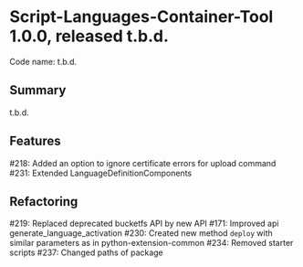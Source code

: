 # Script-Languages-Container-Tool 1.0.0, released t.b.d.

Code name: t.b.d.

## Summary

t.b.d.

## Features

#218: Added an option to ignore certificate errors for upload command
#231: Extended LanguageDefinitionComponents

## Refactoring

#219: Replaced deprecated bucketfs API by new API
#171: Improved api generate_language_activation
#230: Created new method `deploy` with similar parameters as in python-extension-common
#234: Removed starter scripts
#237: Changed paths of package
